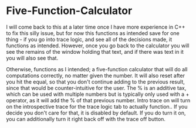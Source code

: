 # Five-Function-Calculator
I will come back to this at a later time once I have more experience in C++ to fix this silly issue, but for now this functions as intended save for one thing - if you go into trace logic, and see all of the
decisions made, it functions as intended. However, once you go back to the calculator you will see the remains of the window holding that text, and if there was text in it you will also see that.

Otherwise, functions as I intended; a five-function calculator that will do all computations correctly, no matter given the number. It will also reset after you hit the equal, so that you don't continue adding to 
the previous result, since that would be counter-intuitive for the user. The % is an additive tax, which can be used with multiple numbers but is typically only used with a + operator, as it will add
the % of that previous number. Intro trace on will turn on the introspective trace for the trace logic tab to actually function.. If you decide you don't care for that, it is disabled by default. If you do turn it
on, you can additionally turn it right back off with the trace off button.
